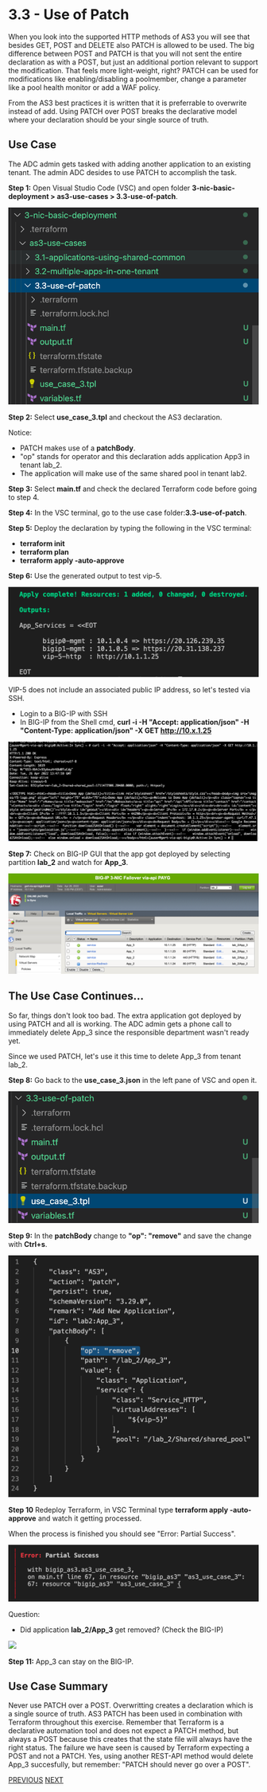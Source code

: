 # 3.3 - Use of Patch

When you look into the supported HTTP methods of AS3 you will see that besides GET, POST and DELETE also PATCH is allowed to be used.
The big difference between POST and PATCH is that you will not sent the entire declaration as with a POST, but just an additional portion relevant to support the modification. That feels more light-weight, right?
PATCH can be used for modifications like enabling/disabling a poolmember, change a parameter like a pool health monitor or add a WAF policy.

From the AS3 best practices it is written that it is preferrable to overwrite instead of add. Using PATCH over POST breaks the declarative model where your declaration should be your single source of truth.

## Use Case
The ADC admin gets tasked with adding another application to an existing tenant. The admin ADC desides to use PATCH to accomplish the task.

**Step 1:** Open Visual Studio Code (VSC) and open folder **3-nic-basic-deployment > as3-use-cases > 3.3-use-of-patch**.

![](../png/module3/task3_3_p1.png)

**Step 2:** Select **use_case_3.tpl** and checkout the AS3 declaration.

Notice:
* PATCH makes use of a **patchBody**.
* "op" stands for operator and this declaration adds application App3 in tenant lab_2.
* The application will make use of the same shared pool in tenant lab2.

**Step 3:** Select **main.tf** and check the declared Terraform code before going to step 4.

**Step 4:** In the VSC terminal, go to the use case folder:**3.3-use-of-patch**.

**Step 5:** Deploy the declaration by typing the following in the VSC terminal:

* **terraform init**
* **terraform plan**
* **terraform apply -auto-approve**

**Step 6:** Use the generated output to test vip-5.

![](../png/module3/task3_3_p2.png)

VIP-5 does not include an associated public IP address, so let's tested via SSH.
* Login to a BIG-IP with SSH
* In BIG-IP from the Shell cmd, **curl -i -H "Accept: application/json" -H "Content-Type: application/json" -X GET http://10.x.1.25**

![](../png/module3/task3_3_p3.png)

**Step 7:** Check on BIG-IP GUI that the app got deployed by selecting partition **lab_2** and watch for **App_3**.

![](../png/module3/task3_3_p4.png)

## The Use Case Continues...
So far, things don't look too bad. The extra application got deployed by using PATCH and all is working. 
The ADC admin gets a phone call to immediately delete App_3 since the responsible department wasn't ready yet.

Since we used PATCH, let's use it this time to delete App_3 from tenant lab_2.

**Step 8:** Go back to the **use_case_3.json** in the left pane of VSC and open it.

![](../png/module3/task3_3_p5.png)

**Step 9:** In the **patchBody** change to **"op": "remove"** and save the change with **Ctrl+s**.


![](../png/module3/task3_3_p6.png)

**Step 10** Redeploy Terraform, in VSC Terminal type **terraform apply -auto-approve** and watch it getting processed.

When the process is finished you should see "Error: Partial Success".

![](../png/module3/task3_3_p7.png)

Question:
* Did application **lab_2/App_3** get removed? (Check the BIG-IP)

![](../png/module3/task3_3_p8.png)

**Step 11:** App_3 can stay on the BIG-IP.

## Use Case Summary
Never use PATCH over a POST. Overwritting creates a declaration which is a single source of truth.
AS3 PATCH has been used in combination with Terraform throughout this exercise. Remember that Terraform is a declarative automation tool and does not expect a PATCH method, but always a POST because this creates that the state file will always have the right status. The failure we have seen is caused by Terraform expecting a POST and not a PATCH. Yes, using another REST-API method would delete App_3 succesfully, but remember: "PATCH should never go over a POST".

[PREVIOUS](../module_3/task3_2.md)      [NEXT](../module_3/task3_4.md)